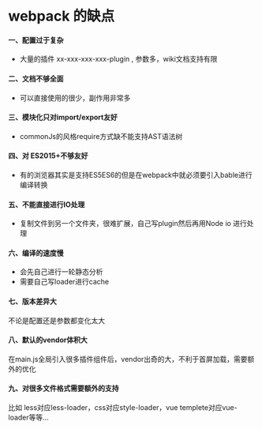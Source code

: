 ﻿# webpack 的缺点



#### 一、配置过于复杂

+ 大量的插件 xx-xxx-xxx-xxx-plugin , 参数多，wiki文档支持有限

#### 二、文档不够全面

+ 可以直接使用的很少，副作用非常多

#### 三、模块化只对import/export友好

+ commonJs的风格require方式缺不能支持AST语法树

#### 四、对 ES2015+不够友好

+ 有的浏览器其实是支持ES5ES6的但是在webpack中就必须要引入bable进行编译转换

#### 五、不能直接进行IO处理

+ 复制文件到另一个文件夹，很难扩展，自己写plugin然后再用Node io 进行处理

#### 六、编译的速度慢

+ 会先自己进行一轮静态分析
+ 需要自己写loader进行cache

#### 七、版本差异大

不论是配置还是参数都变化太大

#### 八、默认的vendor体积大

在main.js全局引入很多插件组件后，vendor出奇的大，不利于首屏加载，需要额外的优化

#### 九、对很多文件格式需要额外的支持

比如 less对应less-loader，css对应style-loader，vue templete对应vue-loader等等...